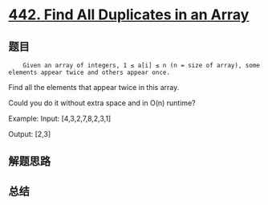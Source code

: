 # [442. Find All Duplicates in an Array](https://leetcode.com/problems/find-all-duplicates-in-an-array/)

## 题目

        Given an array of integers, 1 ≤ a[i] ≤ n (n = size of array), some elements appear twice and others appear once.

Find all the elements that appear twice in this array.

Could you do it without extra space and in O(n) runtime?

Example:
Input:
[4,3,2,7,8,2,3,1]

Output:
[2,3]

      

## 解题思路


## 总结


